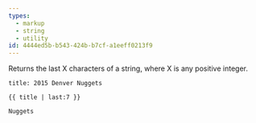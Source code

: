 ```yaml
---
types:
  - markup
  - string
  - utility
id: 4444ed5b-b543-424b-b7cf-a1eeff0213f9
---
```

Returns the last X characters of a string, where X is any positive integer.

```.language-yaml
title: 2015 Denver Nuggets
```

```
{{ title | last:7 }}
```

```.language-output
Nuggets
```
